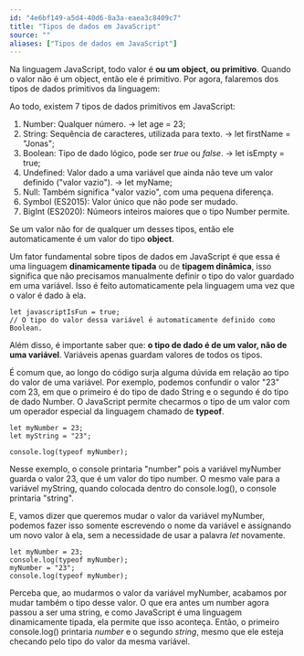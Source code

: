 ```yaml
---
id: "4e6bf149-a5d4-40d6-8a3a-eaea3c8409c7"
title: "Tipos de dados em JavaScript"
source: ""
aliases: ["Tipos de dados em JavaScript"]
---
```

Na linguagem JavaScript, todo valor é **ou um object, ou primitivo**. Quando o valor não é um object, então ele é primitivo. Por agora, falaremos dos tipos de dados primitivos da linguagem:

Ao todo, existem 7 tipos de dados primitivos em JavaScript:

1. Number: Qualquer número. -> let age = 23;
2. String: Sequência de caracteres, utilizada para texto. -> let firstName = "Jonas";
3. Boolean: Tipo de dado lógico, pode ser *true* ou *false*. -> let isEmpty = true;
4. Undefined: Valor dado a uma variável que ainda não teve um valor definido ("valor vazio"). -> let myName;
5. Null: Também significa "valor vazio", com uma pequena diferença.
6. Symbol (ES2015): Valor único que não pode ser mudado.
7. BigInt (ES2020): Númeors inteiros maiores que o tipo Number permite.

Se um valor não for de qualquer um desses tipos, então ele automaticamente é um valor do tipo **object**.

Um fator fundamental sobre tipos de dados em JavaScript é que essa é uma linguagem **dinamicamente tipada** ou de **tipagem dinâmica**, isso significa que não precisamos manualmente definir o tipo do valor guardado em uma variável. Isso é feito automaticamente pela linguagem uma vez que o valor é dado à ela.

```
let javascriptIsFun = true;
// O tipo do valor dessa variável é automaticamente definido como Boolean.
```
Além disso, é importante saber que: **o tipo de dado é de um valor, não de uma variável**. Variáveis apenas guardam valores de todos os tipos.

É comum que, ao longo do código surja alguma dúvida em relação ao tipo do valor de uma variável. Por exemplo, podemos confundir o valor "23" com 23, em que o primeiro é do tipo de dado String e o segundo é do tipo de dado Number. O JavaScript permite checarmos o tipo de um valor com um operador especial da linguagem chamado de **typeof**.

```
let myNumber = 23;
let myString = "23";

console.log(typeof myNumber);
```
Nesse exemplo, o console printaria "number" pois a variável myNumber guarda o valor 23, que é um valor do tipo number. O mesmo vale para a variável myString, quando colocada dentro do console.log(), o console printaria "string".

E, vamos dizer que queremos mudar o valor da variável myNumber, podemos fazer isso somente escrevendo o nome da variável e assignando um novo valor à ela, sem a necessidade de usar a palavra *let* novamente.

```
let myNumber = 23;
console.log(typeof myNumber);
myNumber = "23";
console.log(typeof myNumber);
```

Perceba que, ao mudarmos o valor da variável myNumber, acabamos por mudar também o tipo desse valor. O que era antes um number agora passou a ser uma string, e como JavaScript é uma linguagem dinamicamente tipada, ela permite que isso aconteça. Então, o primeiro console.log() printaria *number* e o segundo *string*, mesmo que ele esteja checando pelo tipo do valor da mesma variável.


